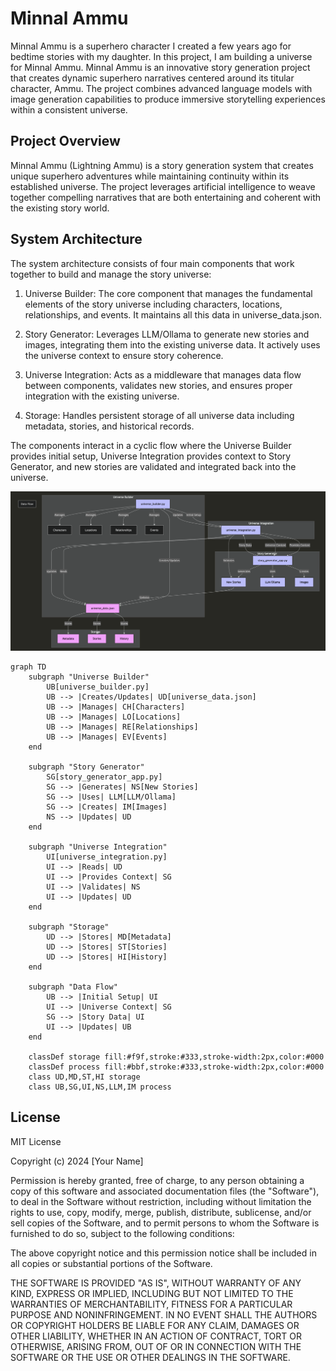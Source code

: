 # Minnal Ammu
Minnal Ammu is a superhero character I created a few years ago for bedtime stories with my daughter. In this project, I am building a universe for Minnal Ammu.
Minnal Ammu is an innovative story generation project that creates dynamic superhero narratives centered around its titular character, Ammu. The project combines advanced language models with image generation capabilities to produce immersive storytelling experiences within a consistent universe.

## Project Overview

Minnal Ammu (Lightning Ammu) is a story generation system that creates unique superhero adventures while maintaining continuity within its established universe. The project leverages artificial intelligence to weave together compelling narratives that are both entertaining and coherent with the existing story world.


## System Architecture

The system architecture consists of four main components that work together to build and manage the story universe:

1. Universe Builder: The core component that manages the fundamental elements of the story universe including characters, locations, relationships, and events. It maintains all this data in universe_data.json.

2. Story Generator: Leverages LLM/Ollama to generate new stories and images, integrating them into the existing universe data. It actively uses the universe context to ensure story coherence.

3. Universe Integration: Acts as a middleware that manages data flow between components, validates new stories, and ensures proper integration with the existing universe.

4. Storage: Handles persistent storage of all universe data including metadata, stories, and historical records.

The components interact in a cyclic flow where the Universe Builder provides initial setup, Universe Integration provides context to Story Generator, and new stories are validated and integrated back into the universe.

![Alt text](MinnalAmmu_Arch.png "High Level Architecture Diagram")

```mermaid
graph TD
    subgraph "Universe Builder"
        UB[universe_builder.py]
        UB --> |Creates/Updates| UD[universe_data.json]
        UB --> |Manages| CH[Characters]
        UB --> |Manages| LO[Locations]
        UB --> |Manages| RE[Relationships]
        UB --> |Manages| EV[Events]
    end

    subgraph "Story Generator"
        SG[story_generator_app.py]
        SG --> |Generates| NS[New Stories]
        SG --> |Uses| LLM[LLM/Ollama]
        SG --> |Creates| IM[Images]
        NS --> |Updates| UD
    end

    subgraph "Universe Integration"
        UI[universe_integration.py]
        UI --> |Reads| UD
        UI --> |Provides Context| SG
        UI --> |Validates| NS
        UI --> |Updates| UD
    end

    subgraph "Storage"
        UD --> |Stores| MD[Metadata]
        UD --> |Stores| ST[Stories]
        UD --> |Stores| HI[History]
    end

    subgraph "Data Flow"
        UB --> |Initial Setup| UI
        UI --> |Universe Context| SG
        SG --> |Story Data| UI
        UI --> |Updates| UB
    end

    classDef storage fill:#f9f,stroke:#333,stroke-width:2px,color:#000
    classDef process fill:#bbf,stroke:#333,stroke-width:2px,color:#000
    class UD,MD,ST,HI storage
    class UB,SG,UI,NS,LLM,IM process
```
## License

MIT License

Copyright (c) 2024 [Your Name]

Permission is hereby granted, free of charge, to any person obtaining a copy
of this software and associated documentation files (the "Software"), to deal
in the Software without restriction, including without limitation the rights
to use, copy, modify, merge, publish, distribute, sublicense, and/or sell
copies of the Software, and to permit persons to whom the Software is
furnished to do so, subject to the following conditions:

The above copyright notice and this permission notice shall be included in all
copies or substantial portions of the Software.

THE SOFTWARE IS PROVIDED "AS IS", WITHOUT WARRANTY OF ANY KIND, EXPRESS OR
IMPLIED, INCLUDING BUT NOT LIMITED TO THE WARRANTIES OF MERCHANTABILITY,
FITNESS FOR A PARTICULAR PURPOSE AND NONINFRINGEMENT. IN NO EVENT SHALL THE
AUTHORS OR COPYRIGHT HOLDERS BE LIABLE FOR ANY CLAIM, DAMAGES OR OTHER
LIABILITY, WHETHER IN AN ACTION OF CONTRACT, TORT OR OTHERWISE, ARISING FROM,
OUT OF OR IN CONNECTION WITH THE SOFTWARE OR THE USE OR OTHER DEALINGS IN THE
SOFTWARE.